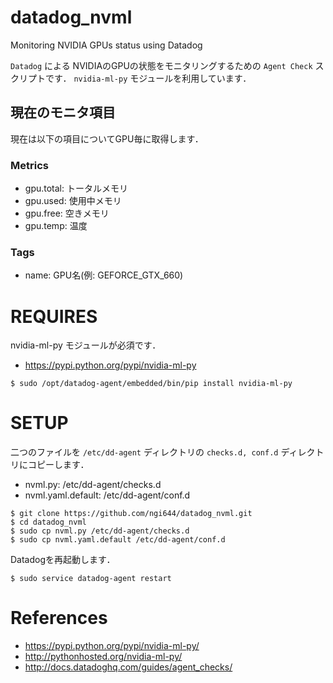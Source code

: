 # datadog_nvml

Monitoring NVIDIA GPUs status using Datadog

`Datadog` による NVIDIAのGPUの状態をモニタリングするための `Agent Check` スクリプトです．
`nvidia-ml-py` モジュールを利用しています．

## 現在のモニタ項目

現在は以下の項目についてGPU毎に取得します．

### Metrics

- gpu.total: トータルメモリ
- gpu.used: 使用中メモリ
- gpu.free: 空きメモリ
- gpu.temp: 温度

### Tags

- name: GPU名(例: GEFORCE_GTX_660)


# REQUIRES

nvidia-ml-py モジュールが必須です．

- https://pypi.python.org/pypi/nvidia-ml-py

```
$ sudo /opt/datadog-agent/embedded/bin/pip install nvidia-ml-py
```

# SETUP

二つのファイルを `/etc/dd-agent` ディレクトリの `checks.d, conf.d` ディレクトリにコピーします．

- nvml.py: /etc/dd-agent/checks.d
- nvml.yaml.default: /etc/dd-agent/conf.d

```
$ git clone https://github.com/ngi644/datadog_nvml.git
$ cd datadog_nvml
$ sudo cp nvml.py /etc/dd-agent/checks.d
$ sudo cp nvml.yaml.default /etc/dd-agent/conf.d
```

Datadogを再起動します．

```
$ sudo service datadog-agent restart
```


# References

- https://pypi.python.org/pypi/nvidia-ml-py/
- http://pythonhosted.org/nvidia-ml-py/
- http://docs.datadoghq.com/guides/agent_checks/

